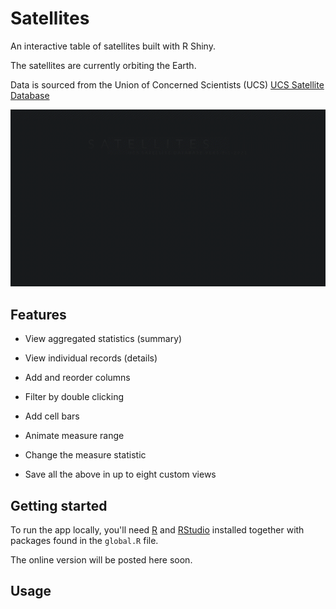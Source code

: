 # Satellites

An interactive table of satellites built with R Shiny.

The satellites are currently orbiting the Earth. 

Data is sourced from the Union of Concerned Scientists (UCS) [UCS Satellite Database](https://www.ucsusa.org/resources/satellite-database)

![](www/satellites.gif)

## Features

- View aggregated statistics (summary)

- View individual records (details)

- Add and reorder columns

- Filter by double clicking

- Add cell bars

- Animate measure range

- Change the measure statistic

- Save all the above in up to eight custom views

## Getting started

To run the app locally, you'll need [R](https://cran.r-project.org/) and [RStudio](https://www.rstudio.com/products/rstudio/) installed together with packages found in the `global.R` file.

The online version will be posted here soon.

## Usage

